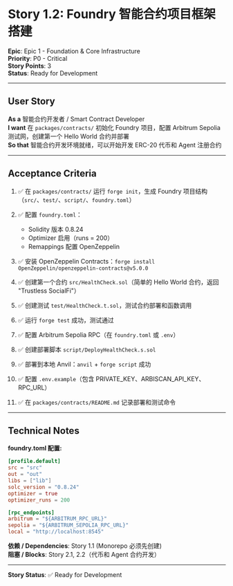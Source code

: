 # Story 1.2: Foundry 智能合约项目框架搭建

**Epic**: Epic 1 - Foundation & Core Infrastructure  
**Priority**: P0 - Critical  
**Story Points**: 3  
**Status**: Ready for Development

---

## User Story

**As a** 智能合约开发者 / Smart Contract Developer  
**I want** 在 `packages/contracts/` 初始化 Foundry 项目，配置 Arbitrum Sepolia 测试网，创建第一个 Hello World 合约并部署  
**So that** 智能合约开发环境就绪，可以开始开发 ERC-20 代币和 Agent 注册合约

---

## Acceptance Criteria

1. ✅ 在 `packages/contracts/` 运行 `forge init`，生成 Foundry 项目结构（`src/`、`test/`、`script/`、`foundry.toml`）

2. ✅ 配置 `foundry.toml`：

   - Solidity 版本 0.8.24
   - Optimizer 启用（runs = 200）
   - Remappings 配置 OpenZeppelin

3. ✅ 安装 OpenZeppelin Contracts：`forge install OpenZeppelin/openzeppelin-contracts@v5.0.0`

4. ✅ 创建第一个合约 `src/HealthCheck.sol`（简单的 Hello World 合约，返回 "Trustless SocialFi"）

5. ✅ 创建测试 `test/HealthCheck.t.sol`，测试合约部署和函数调用

6. ✅ 运行 `forge test` 成功，测试通过

7. ✅ 配置 Arbitrum Sepolia RPC（在 `foundry.toml` 或 `.env`）

8. ✅ 创建部署脚本 `script/DeployHealthCheck.s.sol`

9. ✅ 部署到本地 Anvil：`anvil` + `forge script` 成功

10. ✅ 配置 `.env.example`（包含 PRIVATE_KEY、ARBISCAN_API_KEY、RPC_URL）

11. ✅ 在 `packages/contracts/README.md` 记录部署和测试命令

---

## Technical Notes

**foundry.toml 配置:**

```toml
[profile.default]
src = "src"
out = "out"
libs = ["lib"]
solc_version = "0.8.24"
optimizer = true
optimizer_runs = 200

[rpc_endpoints]
arbitrum = "${ARBITRUM_RPC_URL}"
sepolia = "${ARBITRUM_SEPOLIA_RPC_URL}"
local = "http://localhost:8545"
```

**依赖 / Dependencies**: Story 1.1 (Monorepo 必须先创建)  
**阻塞 / Blocks**: Story 2.1, 2.2（代币和 Agent 合约开发）

---

**Story Status**: ✅ Ready for Development
